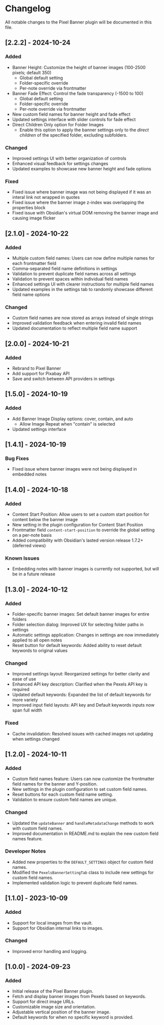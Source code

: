 # Changelog

All notable changes to the Pixel Banner plugin will be documented in this file.

## [2.2.2] - 2024-10-24

### Added
- Banner Height: Customize the height of banner images (100-2500 pixels; default 350)
  - Global default setting
  - Folder-specific override
  - Per-note override via frontmatter
- Banner Fade Effect: Control the fade transparency (-1500 to 100)
  - Global default setting
  - Folder-specific override
  - Per-note override via frontmatter
- New custom field names for banner height and fade effect
- Updated settings interface with slider controls for fade effect
- Direct Children Only option for Folder Images
  - Enable this option to apply the banner settings only to the _direct children_ of the specified folder, excluding subfolders.

### Changed
- Improved settings UI with better organization of controls
- Enhanced visual feedback for settings changes
- Updated examples to showcase new banner height and fade options

### Fixed
- Fixed issue where banner image was not being displayed if it was an interal link not wrapped in quotes
- Fixed issue where the banner image z-index was overlapping the properties block
- Fixed issue with Obsidian's virtual DOM removing the banner image and causing image flicker

## [2.1.0] - 2024-10-22

### Added
- Multiple custom field names: Users can now define multiple names for each frontmatter field
- Comma-separated field name definitions in settings
- Validation to prevent duplicate field names across all settings
- Validation to prevent spaces within individual field names
- Enhanced settings UI with clearer instructions for multiple field names
- Updated examples in the settings tab to randomly showcase different field name options

### Changed
- Custom field names are now stored as arrays instead of single strings
- Improved validation feedback when entering invalid field names
- Updated documentation to reflect multiple field name support

## [2.0.0] - 2024-10-21

### Added
- Rebrand to Pixel Banner
- Add support for Pixabay API
- Save and switch between API providers in settings

## [1.5.0] - 2024-10-19

### Added
- Add Banner Image Display options: cover, contain, and auto
  - Allow Image Repeat when "contain" is selected
- Updated settings interface

## [1.4.1] - 2024-10-19

### Bug Fixes
- Fixed issue where banner images were not being displayed in embedded notes

## [1.4.0] - 2024-10-18

### Added
- Content Start Position: Allow users to set a custom start position for content below the banner image
- New setting in the plugin configuration for Content Start Position
- Frontmatter field `content-start-position` to override the global setting on a per-note basis
- Added compatibility with Obsidian's lasted version release 1.7.2+ (deferred views)

### Known Issues
- Embedding notes with banner images is currently not supported, but will be in a future release

## [1.3.0] - 2024-10-12

### Added
- Folder-specific banner images: Set default banner images for entire folders
- Folder selection dialog: Improved UX for selecting folder paths in settings
- Automatic settings application: Changes in settings are now immediately applied to all open notes
- Reset button for default keywords: Added ability to reset default keywords to original values

### Changed
- Improved settings layout: Reorganized settings for better clarity and ease of use
- Enhanced API key description: Clarified when the Pexels API key is required
- Updated default keywords: Expanded the list of default keywords for more variety
- Improved input field layouts: API key and Default keywords inputs now span full width

### Fixed
- Cache invalidation: Resolved issues with cached images not updating when settings changed

## [1.2.0] - 2024-10-11

### Added
- Custom field names feature: Users can now customize the frontmatter field names for the banner and Y-position.
- New settings in the plugin configuration to set custom field names.
- Reset buttons for each custom field name setting.
- Validation to ensure custom field names are unique.

### Changed
- Updated the `updateBanner` and `handleMetadataChange` methods to work with custom field names.
- Improved documentation in README.md to explain the new custom field names feature.

### Developer Notes
- Added new properties to the `DEFAULT_SETTINGS` object for custom field names.
- Modified the `PexelsBannerSettingTab` class to include new settings for custom field names.
- Implemented validation logic to prevent duplicate field names.

## [1.1.0] - 2023-10-09

### Added
- Support for local images from the vault.
- Support for Obsidian internal links to images.

### Changed
- Improved error handling and logging.

## [1.0.0] - 2024-09-23

### Added
- Initial release of the Pixel Banner plugin.
- Fetch and display banner images from Pexels based on keywords.
- Support for direct image URLs.
- Customizable image size and orientation.
- Adjustable vertical position of the banner image.
- Default keywords for when no specific keyword is provided.
